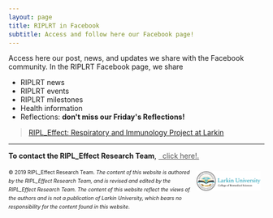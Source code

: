 ```yaml
---
layout: page
title: RIPLRT in Facebook
subtitle: Access and follow here our Facebook page!
---
```


Access here our post, news, and updates we share with the Facebook community. In the RIPLRT Facebook page, we share 

- RIPLRT news
- RIPLRT events
- RIPLRT milestones
- Health information
- Reflections: **don't miss our Friday's Reflections!**

<div class="fb-page" data-href="https://www.facebook.com/RIPLEffectRT/" data-tabs="timeline" data-small-header="true" data-adapt-container-width="true" data-hide-cover="false" data-show-facepile="true"><blockquote cite="https://www.facebook.com/RIPLEffectRG/" class="fb-xfbml-parse-ignore"><a href="https://www.facebook.com/RIPLEffectRG/">RIPL_Effect: Respiratory and Immunology Project at Larkin</a></blockquote></div>

<div id="fb-root"></div>
<script>(function(d, s, id) {
  var js, fjs = d.getElementsByTagName(s)[0];
  if (d.getElementById(id)) return;
  js = d.createElement(s); js.id = id;
  js.src = 'https://connect.facebook.net/en_US/sdk.js#xfbml=1&version=v3.0';
  fjs.parentNode.insertBefore(js, fjs);
}(document, 'script', 'facebook-jssdk'));</script>


---
**To contact the RIPL_Effect Research Team**, 
<a href="mailto:contactus@riplrt.com" target="_blank" style="color:#515151;"><i class="fa fa-envelope" style="font-size:1em"></i> &nbsp; click here!.<br></a>

<a href="http://ularkin.org/college-of-biomedical-sciences/">
  <img src="/img/LU-Biomed-Logo-Horizontal-1.png" alt="College of Biomedical Sciences at Larkin University" align="right" style="width: 25%; height: 25%; margin:8px"/>
</a>

<font size="1">&#169; 2019 RIPL_Effect Research Team. <i>The content of this website is authored by the RIPL_Effect Research Team, and is revised and edited by the RIPL_Effect Research Team. The content of this website reflect the views of the authors and is not a publication of Larkin University, which bears no responsibility for the content found in this website</i>.</font>